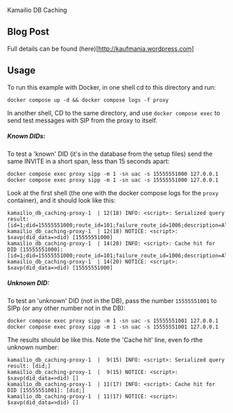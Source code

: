 Kamailio DB Caching

## Blog Post

Full details can be found (here)[http://kaufmania.wordpress.com]

## Usage
To run this example with Docker, in one shell cd to this directory and run:

```
docker compose up -d && docker compose logs -f proxy
```

In another shell, CD to the same directory, and use `docker compose exec` to
send test messages with SIP from the proxy to itself.

##### Known DIDs:
To test a 'known' DID (it's in the database from the setup files) send the same
INVITE in a short span, less than 15 seconds apart:

```
docker compose exec proxy sipp -m 1 -sn uac -s 15555551000 127.0.0.1
docker compose exec proxy sipp -m 1 -sn uac -s 15555551000 127.0.0.1
```

Look at the first shell (the one with the docker compose logs for the `proxy`
container), and it should look like this:

```
kamailio_db_caching-proxy-1  | 12(18) INFO: <script>: Serialized query result: [id=1;did=15555551000;route_id=101;failure_route_id=1006;description=Alice;]
kamailio_db_caching-proxy-1  | 12(18) NOTICE: <script>: $xavp(did_data=>did) [15555551000]
kamailio_db_caching-proxy-1  | 14(20) INFO: <script>: Cache hit for DID [15555551000]: [id=1;did=15555551000;route_id=101;failure_route_id=1006;description=Alice;]
kamailio_db_caching-proxy-1  | 14(20) NOTICE: <script>: $xavp(did_data=>did) [15555551000]
```


##### Unknown DID:
To test an 'unknown' DID (not in the DB), pass the number `15555551001` to
SIPp (or any other number not in the DB):

```
docker compose exec proxy sipp -m 1 -sn uac -s 15555551001 127.0.0.1
docker compose exec proxy sipp -m 1 -sn uac -s 15555551001 127.0.0.1
```

The results should be like this. Note the 'Cache hit' line, even fo rthe unknown
number:
```
kamailio_db_caching-proxy-1  |  9(15) INFO: <script>: Serialized query result: [did;]
kamailio_db_caching-proxy-1  |  9(15) NOTICE: <script>: $xavp(did_data=>did) []
kamailio_db_caching-proxy-1  | 11(17) INFO: <script>: Cache hit for DID [15555551001]: [did;]
kamailio_db_caching-proxy-1  | 11(17) NOTICE: <script>: $xavp(did_data=>did) []
```

